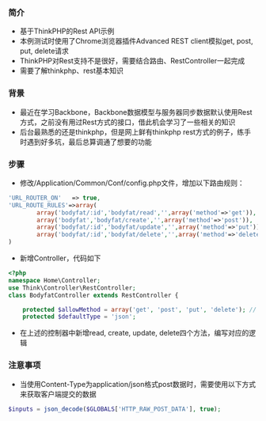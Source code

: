 ﻿###  简介
- 基于ThinkPHP的Rest API示例
- 本例测试时使用了Chrome浏览器插件Advanced REST client模拟get, post, put, delete请求
- ThinkPHP对Rest支持不是很好，需要结合路由、RestController一起完成
- 需要了解thinkphp、rest基本知识

###  背景
- 最近在学习Backbone，Backbone数据模型与服务器同步数据默认使用Rest方式，之前没有用过Rest方式的接口，借此机会学习了一些相关的知识
- 后台最熟悉的还是thinkphp，但是网上鲜有thinkphp rest方式的例子，练手时遇到好多坑，最后总算调通了想要的功能

### 步骤

- 修改/Application/Common/Conf/config.php文件，增加以下路由规则：
```php
'URL_ROUTER_ON'   => true,
'URL_ROUTE_RULES'=>array(
		array('bodyfat/:id','bodyfat/read','',array('method'=>'get')),
		array('bodyfat','bodyfat/create','',array('method'=>'post')),
		array('bodyfat/:id','bodyfat/update','',array('method'=>'put')),
		array('bodyfat/:id','bodyfat/delete','',array('method'=>'delete')),
)
```
- 新增Controller，代码如下
```php
<?php
namespace Home\Controller;
use Think\Controller\RestController;
class BodyfatController extends RestController {

    protected $allowMethod = array('get', 'post', 'put', 'delete'); // REST允许的请求类型列表
    protected $defaultType = 'json';
```
- 在上述的控制器中新增read, create, update, delete四个方法，编写对应的逻辑

### 注意事项
- 当使用Content-Type为application/json格式post数据时，需要使用以下方式来获取客户端提交的数据
```php
$inputs = json_decode($GLOBALS['HTTP_RAW_POST_DATA'], true);
```